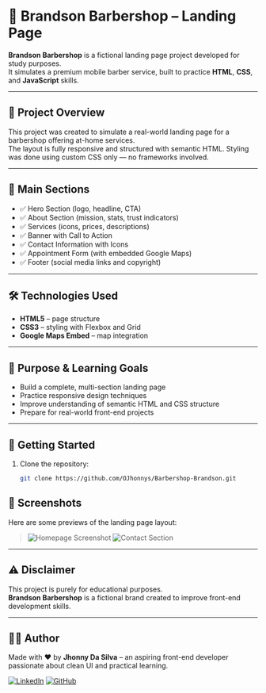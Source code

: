 # 💈 Brandson Barbershop – Landing Page

**Brandson Barbershop** is a fictional landing page project developed for study purposes.  
It simulates a premium mobile barber service, built to practice **HTML**, **CSS**, and **JavaScript** skills.

---

## 📌 Project Overview

This project was created to simulate a real-world landing page for a barbershop offering at-home services.  
The layout is fully responsive and structured with semantic HTML. Styling was done using custom CSS only — no frameworks involved.

---

## 🧩 Main Sections

- ✅ Hero Section (logo, headline, CTA)
- ✅ About Section (mission, stats, trust indicators)
- ✅ Services (icons, prices, descriptions)
- ✅ Banner with Call to Action
- ✅ Contact Information with Icons
- ✅ Appointment Form (with embedded Google Maps)
- ✅ Footer (social media links and copyright)

---

## 🛠️ Technologies Used

- **HTML5** – page structure  
- **CSS3** – styling with Flexbox and Grid  
- **Google Maps Embed** – map integration

---

## 🎯 Purpose & Learning Goals

- Build a complete, multi-section landing page  
- Practice responsive design techniques  
- Improve understanding of semantic HTML and CSS structure   
- Prepare for real-world front-end projects

---

## 🚀 Getting Started

1. Clone the repository:
   ```bash
   git clone https://github.com/OJhonnys/Barbershop-Brandson.git

## 📸 Screenshots

Here are some previews of the landing page layout:


> ![Homepage Screenshot](./images/homepage.png)
> ![Contact Section](./images/contact.png)

---

## ⚠️ Disclaimer

This project is purely for educational purposes.  
**Brandson Barbershop** is a fictional brand created to improve front-end development skills.

---

## 👨‍💻 Author

Made with ❤️ by **Jhonny Da Silva** – an aspiring front-end developer passionate about clean UI and practical learning.

[![LinkedIn](https://img.shields.io/badge/LinkedIn-Connect-blue)](https://www.linkedin.com/in/jhonnydasilva/)
[![GitHub](https://img.shields.io/badge/GitHub-Profile-black)](https://github.com/OJhonnys)


